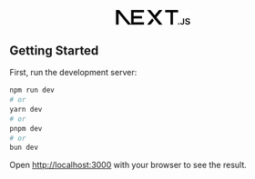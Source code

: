 <p align="center">
  <picture>
    <source srcset="./public/next.svg">
    <img src="./public/next.svg" width="130" alt="Logo for Next JS">
  </picture>
</p>

## Getting Started

First, run the development server:

```bash
npm run dev
# or
yarn dev
# or
pnpm dev
# or
bun dev
```

Open [http://localhost:3000](http://localhost:3000) with your browser to see the result.

